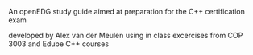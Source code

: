 An openEDG study guide aimed at preparation for the C++ certification exam

developed by Alex van der Meulen using in class excercises from COP 3003 and Edube C++ courses
